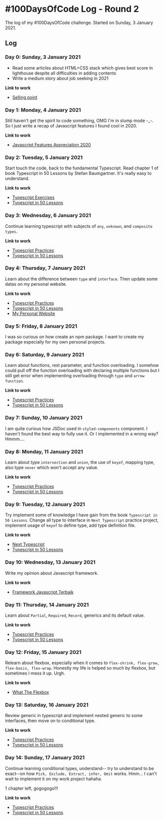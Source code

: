 # #100DaysOfCode Log - Round 2

The log of my #100DaysOfCode challenge. Started on Sunday, 3 January 2021.

## Log

### Day 0: Sunday, 3 January 2021

- Read some articles about HTML+CSS stack which gives best score in lighthouse despite all difficulties in adding contents
- Write a medium story about job seeking in 2021

**Link to work**

- [Selling point](https://iamashari.medium.com/selling-point-5694324da3b7)

### Day 1: Monday, 4 January 2021

Still haven't get the spirit to code something, OMG I'm in slump mode -\_-. So I just write a recap of Javascript features I found cool in 2020.

**Link to work**

- [Javascript Features Appreciation 2020](https://medium.com/bahas-javascript/javascript-features-appreciation-2020-f9bd90d9141e)

### Day 2: Tuesday, 5 January 2021

Start touch the code, back to the fundamental Typescript. Read chapter 1 of book Typescript in 50 Lessons by Stefan Baumgartner. It's really easy to understand.

**Link to work**

- [Typescript Exercises](https://github.com/asharimh97/100-days-of-code/tree/master/typescript-exercises)
- [Typescript in 50 Lessons](https://typescript-book.com/)

### Day 3: Wednesday, 6 January 2021

Continue learning typescript with subjects of `any`, `unknown`, and `composite types`.

**Link to work**

- [Typescript Practices](https://github.com/asharimh97/practices/tree/master/typescript/lesson-1)
- [Typescript in 50 Lessons](https://typescript-book.com/)

### Day 4: Thursday, 7 January 2021

Learn about the difference between `type` and `interface`. Then update some datas on my personal website.

**Link to work**

- [Typescript Practices](https://github.com/asharimh97/practices/tree/master/typescript/lesson-1)
- [Typescript in 50 Lessons](https://typescript-book.com/)
- [My Personal Website](https://iamashari.space/)

### Day 5: Friday, 8 January 2021

I was so curious on how create an npm package. I want to create my package especially for my own personal projects.

### Day 6: Saturday, 9 January 2021

Learn about functions, rest parameter, and function overloading. I somehow could pull off the function overloading with declaring multiple functions but I still get error when implementing overloading through `type` and `arrow function`.

**Link to work**

- [Typescript Practices](https://github.com/asharimh97/practices/tree/master/typescript/lesson-2)
- [Typescript in 50 Lessons](https://typescript-book.com/)

### Day 7: Sunday, 10 January 2021

I am quite curious how JSDoc used in `styled-components` component. I haven't found the best way to fully use it. Or I implemented in a wrong way? Hmmm....

### Day 8: Monday, 11 January 2021

Learn about type `intersection` and `union`, the use of `keyof`, mapping type, also type `never` which won't accept any value.

**Link to work**

- [Typescript Practices](https://github.com/asharimh97/practices/tree/master/typescript/lesson-2)
- [Typescript in 50 Lessons](https://typescript-book.com/)

### Day 9: Tuesday, 12 January 2021

Try implement some of knowledge I have gain from the book `Typescript in 50 Lessons`. Change all type to interface in `Next Typescript` practice project, implement usage of `keyof` to define type, add type definition file.

**Link to work**

- [Next Typescript](https://github.com/asharimh97/practices/tree/master/react-practices/next-typescript)
- [Typescript in 50 Lessons](https://typescript-book.com/)

### Day 10: Wednesday, 13 January 2021

Write my opinion about Javascript framework.

**Link to work**

- [Framework Javascript Terbaik](https://medium.com/bahas-javascript/library-framework-js-terbaik-23b6168d6c7b)

### Day 11: Thursday, 14 January 2021

Learn about `Partial`, `Required`, `Record`, generics and its default value.

**Link to work**

- [Typescript Practices](https://github.com/asharimh97/practices/tree/master/typescript/lesson-3)
- [Typescript in 50 Lessons](https://typescript-book.com/)

### Day 12: Friday, 15 January 2021

Relearn about flexbox, especially when it comes to `flex-shrink, flex-grow, flex-basis, flex-wrap`. Honestly my life is helped so much by flexbox, but sometimes I mess it up. Urgh.

**Link to work**

- [What The Flexbox](https://flexbox.io/)

### Day 13: Saturday, 16 January 2021

Review generic in typescript and implement nested generic to some interfaces, then move on to conditional type.

**Link to work**

- [Typescript Practices](https://github.com/asharimh97/practices/tree/master/typescript/lesson-3)
- [Typescript in 50 Lessons](https://typescript-book.com/)

### Day 14: Sunday, 17 January 2021

Continue learning conditional types, understand-- try to understand to be exact--on how `Pick, Exclude, Extract, infer, Omit` works. Hmm... I can't wait to implement it on my work project hahaha.

1 chapter left, gogogogo!!!

**Link to work**

- [Typescript Practices](https://github.com/asharimh97/practices/tree/master/typescript/lesson-3)
- [Typescript in 50 Lessons](https://typescript-book.com/)
